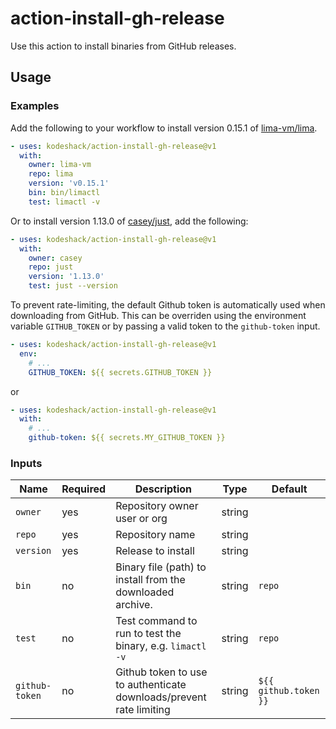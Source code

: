 # action-install-gh-release

Use this action to install binaries from GitHub releases.

## Usage

### Examples

Add the following to your workflow to install version 0.15.1 of [lima-vm/lima](https://github.com/lima-vm/lima).

```yaml
- uses: kodeshack/action-install-gh-release@v1
  with:
    owner: lima-vm
    repo: lima
    version: 'v0.15.1'
    bin: bin/limactl
    test: limactl -v
```

Or to install version 1.13.0 of [casey/just](https://github.com/casey/just), add the following:

```yaml
- uses: kodeshack/action-install-gh-release@v1
  with:
    owner: casey
    repo: just
    version: '1.13.0'
    test: just --version
```

To prevent rate-limiting, the default Github token is automatically used when downloading from GitHub.
This can be overriden using the environment variable `GITHUB_TOKEN` or by passing a valid token to the `github-token` input.

```yaml
- uses: kodeshack/action-install-gh-release@v1
  env:
    # ...
    GITHUB_TOKEN: ${{ secrets.GITHUB_TOKEN }}
```

or

```yaml
- uses: kodeshack/action-install-gh-release@v1
  with:
    # ...
    github-token: ${{ secrets.MY_GITHUB_TOKEN }}
```

### Inputs

| Name           | Required | Description                                                         | Type   | Default               |
| -------------- | -------- | ------------------------------------------------------------------- | ------ | --------------------- |
| `owner`        | yes      | Repository owner user or org                                        | string |                       |
| `repo`         | yes      | Repository name                                                     | string |                       |
| `version`      | yes      | Release to install                                                  | string |                       |
| `bin`          | no       | Binary file (path) to install from the downloaded archive.          | string | `repo`                |
| `test`         | no       | Test command to run to test the binary, e.g. `limactl -v`           | string | `repo`                |
| `github-token` | no       | Github token to use to authenticate downloads/prevent rate limiting | string | `${{ github.token }}` |
